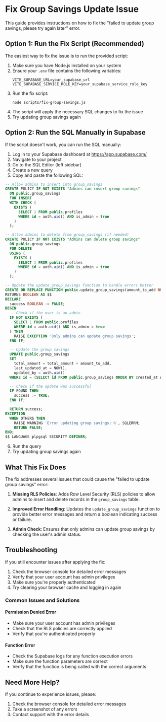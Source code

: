 # Fix Group Savings Update Issue

This guide provides instructions on how to fix the "failed to update group savings, please try again later" error.

## Option 1: Run the Fix Script (Recommended)

The easiest way to fix the issue is to run the provided script:

1. Make sure you have Node.js installed on your system
2. Ensure your `.env` file contains the following variables:
   ```
   VITE_SUPABASE_URL=your_supabase_url
   VITE_SUPABASE_SERVICE_ROLE_KEY=your_supabase_service_role_key
   ```
3. Run the fix script:
   ```
   node scripts/fix-group-savings.js
   ```
4. The script will apply the necessary SQL changes to fix the issue
5. Try updating group savings again

## Option 2: Run the SQL Manually in Supabase

If the script doesn't work, you can run the SQL manually:

1. Log in to your Supabase dashboard at https://app.supabase.com/
2. Navigate to your project
3. Go to the SQL Editor (left sidebar)
4. Create a new query
5. Copy and paste the following SQL:

```sql
-- Allow admins to insert into group_savings
CREATE POLICY IF NOT EXISTS "Admins can insert group savings"
  ON public.group_savings
  FOR INSERT
  WITH CHECK (
    EXISTS (
      SELECT 1 FROM public.profiles
      WHERE id = auth.uid() AND is_admin = true
    )
  );

-- Allow admins to delete from group_savings (if needed)
CREATE POLICY IF NOT EXISTS "Admins can delete group savings"
  ON public.group_savings
  FOR DELETE
  USING (
    EXISTS (
      SELECT 1 FROM public.profiles
      WHERE id = auth.uid() AND is_admin = true
    )
  );

-- Update the update_group_savings function to handle errors better
CREATE OR REPLACE FUNCTION public.update_group_savings(amount_to_add NUMERIC)
RETURNS BOOLEAN AS $$
DECLARE
  success BOOLEAN := FALSE;
BEGIN
  -- Check if the user is an admin
  IF NOT EXISTS (
    SELECT 1 FROM public.profiles
    WHERE id = auth.uid() AND is_admin = true
  ) THEN
    RAISE EXCEPTION 'Only admins can update group savings';
  END IF;

  -- Update the group savings
  UPDATE public.group_savings
  SET 
    total_amount = total_amount + amount_to_add,
    last_updated_at = NOW(),
    updated_by = auth.uid()
  WHERE id = (SELECT id FROM public.group_savings ORDER BY created_at ASC LIMIT 1);

  -- Check if the update was successful
  IF FOUND THEN
    success := TRUE;
  END IF;

  RETURN success;
EXCEPTION
  WHEN OTHERS THEN
    RAISE WARNING 'Error updating group savings: %', SQLERRM;
    RETURN FALSE;
END;
$$ LANGUAGE plpgsql SECURITY DEFINER;
```

6. Run the query
7. Try updating group savings again

## What This Fix Does

The fix addresses several issues that could cause the "failed to update group savings" error:

1. **Missing RLS Policies**: Adds Row Level Security (RLS) policies to allow admins to insert and delete records in the `group_savings` table.

2. **Improved Error Handling**: Updates the `update_group_savings` function to provide better error messages and return a boolean indicating success or failure.

3. **Admin Check**: Ensures that only admins can update group savings by checking the user's admin status.

## Troubleshooting

If you still encounter issues after applying the fix:

1. Check the browser console for detailed error messages
2. Verify that your user account has admin privileges
3. Make sure you're properly authenticated
4. Try clearing your browser cache and logging in again

### Common Issues and Solutions

#### Permission Denied Error
- Make sure your user account has admin privileges
- Check that the RLS policies are correctly applied
- Verify that you're authenticated properly

#### Function Error
- Check the Supabase logs for any function execution errors
- Make sure the function parameters are correct
- Verify that the function is being called with the correct arguments

## Need More Help?

If you continue to experience issues, please:

1. Check the browser console for detailed error messages
2. Take a screenshot of any errors
3. Contact support with the error details
